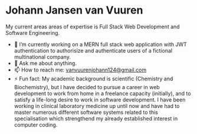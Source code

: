 # Johann Jansen van Vuuren

My current areas areas of expertise is Full Stack Web Development and Software Engineering. 

- 🔭 I’m currently working on a MERN full stack web application with JWT authentication to authorisize and authenticate users of a fictional multinational company.
- 💬 Ask me about anything.
- 📫 How to reach me: [vanvuurenjohann124@gmail.com](vanvuurenjohann124@gmail.com)
- ⚡ Fun fact: My academic background is scientific (Chemistry and Biochemistry), but I have decided to pursue a career in web development to work from home in a freelance capacity (initially), and to satisfy a life-long desire to work in software development. I have been working in clinical laboratory medicine up until now and have had to master numerous different software systems related to this specialisation which strengthend my already established interest in computer coding.

